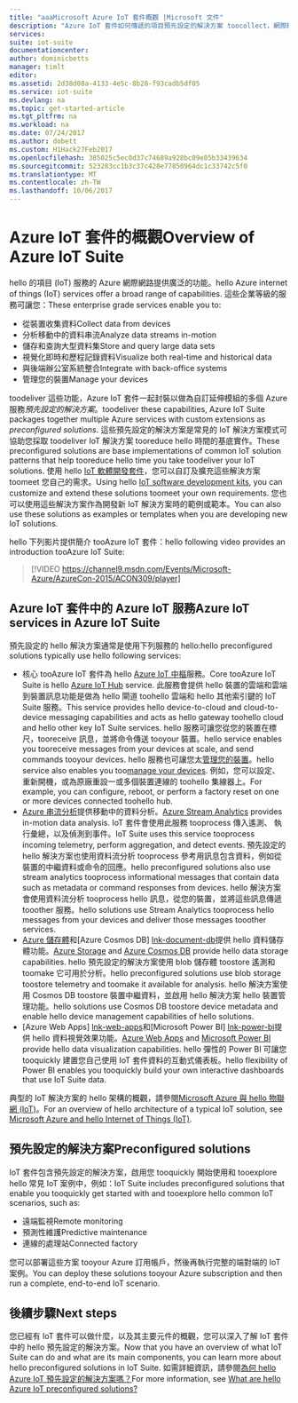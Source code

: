 ```yaml
---
title: "aaaMicrosoft Azure IoT 套件概觀 |Microsoft 文件"
description: "Azure IoT 套件如何傳遞的項目預先設定的解決方案 toocollect，網際網路概觀分析，和儲存資料、 提供視覺效果，並與其他系統整合。"
services: 
suite: iot-suite
documentationcenter: 
author: dominicbetts
manager: timlt
editor: 
ms.assetid: 2d38d08a-4133-4e5c-8b28-f93cadb5df05
ms.service: iot-suite
ms.devlang: na
ms.topic: get-started-article
ms.tgt_pltfrm: na
ms.workload: na
ms.date: 07/24/2017
ms.author: dobett
ms.custom: H1Hack27Feb2017
ms.openlocfilehash: 385025c5ec0d37c74689a928bc09e85b33439634
ms.sourcegitcommit: 523283cc1b3c37c428e77850964dc1c33742c5f0
ms.translationtype: MT
ms.contentlocale: zh-TW
ms.lasthandoff: 10/06/2017
---
```

# <a name="overview-of-azure-iot-suite"></a><span data-ttu-id="43d8e-103">Azure IoT 套件的概觀</span><span class="sxs-lookup"><span data-stu-id="43d8e-103">Overview of Azure IoT Suite</span></span>

<span data-ttu-id="43d8e-104">hello 的項目 (IoT) 服務的 Azure 網際網路提供廣泛的功能。</span><span class="sxs-lookup"><span data-stu-id="43d8e-104">hello Azure internet of things (IoT) services offer a broad range of capabilities.</span></span> <span data-ttu-id="43d8e-105">這些企業等級的服務可讓您：</span><span class="sxs-lookup"><span data-stu-id="43d8e-105">These enterprise grade services enable you to:</span></span>

* <span data-ttu-id="43d8e-106">從裝置收集資料</span><span class="sxs-lookup"><span data-stu-id="43d8e-106">Collect data from devices</span></span>
* <span data-ttu-id="43d8e-107">分析移動中的資料串流</span><span class="sxs-lookup"><span data-stu-id="43d8e-107">Analyze data streams in-motion</span></span>
* <span data-ttu-id="43d8e-108">儲存和查詢大型資料集</span><span class="sxs-lookup"><span data-stu-id="43d8e-108">Store and query large data sets</span></span>
* <span data-ttu-id="43d8e-109">視覺化即時和歷程記錄資料</span><span class="sxs-lookup"><span data-stu-id="43d8e-109">Visualize both real-time and historical data</span></span>
* <span data-ttu-id="43d8e-110">與後端辦公室系統整合</span><span class="sxs-lookup"><span data-stu-id="43d8e-110">Integrate with back-office systems</span></span>
* <span data-ttu-id="43d8e-111">管理您的裝置</span><span class="sxs-lookup"><span data-stu-id="43d8e-111">Manage your devices</span></span>

<span data-ttu-id="43d8e-112">toodeliver 這些功能，Azure IoT 套件一起封裝以做為自訂延伸模組的多個 Azure 服務*預先設定的解決方案*。</span><span class="sxs-lookup"><span data-stu-id="43d8e-112">toodeliver these capabilities, Azure IoT Suite packages together multiple Azure services with custom extensions as *preconfigured solutions*.</span></span> <span data-ttu-id="43d8e-113">這些預先設定的解決方案是常見的 IoT 解決方案模式可協助您採取 toodeliver IoT 解決方案 tooreduce hello 時間的基底實作。</span><span class="sxs-lookup"><span data-stu-id="43d8e-113">These preconfigured solutions are base implementations of common IoT solution patterns that help tooreduce hello time you take toodeliver your IoT solutions.</span></span> <span data-ttu-id="43d8e-114">使用 hello [IoT 軟體開發套件][lnk-sdks]，您可以自訂及擴充這些解決方案 toomeet 您自己的需求。</span><span class="sxs-lookup"><span data-stu-id="43d8e-114">Using hello [IoT software development kits][lnk-sdks], you can customize and extend these solutions toomeet your own requirements.</span></span> <span data-ttu-id="43d8e-115">您也可以使用這些解決方案作為開發新 IoT 解決方案時的範例或範本。</span><span class="sxs-lookup"><span data-stu-id="43d8e-115">You can also use these solutions as examples or templates when you are developing new IoT solutions.</span></span>

<span data-ttu-id="43d8e-116">hello 下列影片提供簡介 tooAzure IoT 套件：</span><span class="sxs-lookup"><span data-stu-id="43d8e-116">hello following video provides an introduction tooAzure IoT Suite:</span></span>

> [!VIDEO https://channel9.msdn.com/Events/Microsoft-Azure/AzureCon-2015/ACON309/player]
> 
> 

## <a name="azure-iot-services-in-azure-iot-suite"></a><span data-ttu-id="43d8e-117">Azure IoT 套件中的 Azure IoT 服務</span><span class="sxs-lookup"><span data-stu-id="43d8e-117">Azure IoT services in Azure IoT Suite</span></span>
<span data-ttu-id="43d8e-118">預先設定的 hello 解決方案通常是使用下列服務的 hello:</span><span class="sxs-lookup"><span data-stu-id="43d8e-118">hello preconfigured solutions typically use hello following services:</span></span>

* <span data-ttu-id="43d8e-119">核心 tooAzure IoT 套件為 hello [Azure IoT 中樞][ lnk-iot-hub]服務。</span><span class="sxs-lookup"><span data-stu-id="43d8e-119">Core tooAzure IoT Suite is hello [Azure IoT Hub][lnk-iot-hub] service.</span></span> <span data-ttu-id="43d8e-120">此服務會提供 hello 裝置的雲端和雲端到裝置訊息功能是做為 hello 閘道 toohello 雲端和 hello 其他索引鍵的 IoT Suite 服務。</span><span class="sxs-lookup"><span data-stu-id="43d8e-120">This service provides hello device-to-cloud and cloud-to-device messaging capabilities and acts as hello gateway toohello cloud and hello other key IoT Suite services.</span></span> <span data-ttu-id="43d8e-121">hello 服務可讓您從您的裝置在標尺，tooreceive 訊息，並將命令傳送 tooyour 裝置。</span><span class="sxs-lookup"><span data-stu-id="43d8e-121">hello service enables you tooreceive messages from your devices at scale, and send commands tooyour devices.</span></span> <span data-ttu-id="43d8e-122">hello 服務也可讓您太[管理您的裝置][lnk-device-management]。</span><span class="sxs-lookup"><span data-stu-id="43d8e-122">hello service also enables you too[manage your devices][lnk-device-management].</span></span> <span data-ttu-id="43d8e-123">例如，您可以設定、 重新開機，或為原廠重設一或多個裝置連線的 toohello 集線器上。</span><span class="sxs-lookup"><span data-stu-id="43d8e-123">For example, you can configure, reboot, or perform a factory reset on one or more devices connected toohello hub.</span></span>
* <span data-ttu-id="43d8e-124">[Azure 串流分析][lnk-asa]提供移動中的資料分析。</span><span class="sxs-lookup"><span data-stu-id="43d8e-124">[Azure Stream Analytics][lnk-asa] provides in-motion data analysis.</span></span> <span data-ttu-id="43d8e-125">IoT 套件會使用此服務 tooprocess 傳入遙測、 執行彙總，以及偵測到事件。</span><span class="sxs-lookup"><span data-stu-id="43d8e-125">IoT Suite uses this service tooprocess incoming telemetry, perform aggregation, and detect events.</span></span> <span data-ttu-id="43d8e-126">預先設定的 hello 解決方案也使用資料流分析 tooprocess 參考用訊息包含資料，例如從裝置的中繼資料或命令的回應。</span><span class="sxs-lookup"><span data-stu-id="43d8e-126">hello preconfigured solutions also use stream analytics tooprocess informational messages that contain data such as metadata or command responses from devices.</span></span> <span data-ttu-id="43d8e-127">hello 解決方案會使用資料流分析 tooprocess hello 訊息，從您的裝置，並將這些訊息傳遞 tooother 服務。</span><span class="sxs-lookup"><span data-stu-id="43d8e-127">hello solutions use Stream Analytics tooprocess hello messages from your devices and deliver those messages tooother services.</span></span>
* <span data-ttu-id="43d8e-128">[Azure 儲存體][ lnk-azure-storage]和[Azure Cosmos DB] [ lnk-document-db]提供 hello 資料儲存體功能。</span><span class="sxs-lookup"><span data-stu-id="43d8e-128">[Azure Storage][lnk-azure-storage] and [Azure Cosmos DB][lnk-document-db] provide hello data storage capabilities.</span></span> <span data-ttu-id="43d8e-129">hello 預先設定的解決方案使用 blob 儲存體 toostore 遙測和 toomake 它可用於分析。</span><span class="sxs-lookup"><span data-stu-id="43d8e-129">hello preconfigured solutions use blob storage toostore telemetry and toomake it available for analysis.</span></span> <span data-ttu-id="43d8e-130">hello 解決方案使用 Cosmos DB toostore 裝置中繼資料，並啟用 hello 解決方案 hello 裝置管理功能。</span><span class="sxs-lookup"><span data-stu-id="43d8e-130">hello solutions use Cosmos DB toostore device metadata and enable hello device management capabilities of hello solutions.</span></span>
* <span data-ttu-id="43d8e-131">[Azure Web Apps] [ lnk-web-apps]和[Microsoft Power BI] [ lnk-power-bi]提供 hello 資料視覺效果功能。</span><span class="sxs-lookup"><span data-stu-id="43d8e-131">[Azure Web Apps][lnk-web-apps] and [Microsoft Power BI][lnk-power-bi] provide hello data visualization capabilities.</span></span> <span data-ttu-id="43d8e-132">hello 彈性的 Power BI 可讓您 tooquickly 建置您自己使用 IoT 套件資料的互動式儀表板。</span><span class="sxs-lookup"><span data-stu-id="43d8e-132">hello flexibility of Power BI enables you tooquickly build your own interactive dashboards that use IoT Suite data.</span></span>

<span data-ttu-id="43d8e-133">典型的 IoT 解決方案的 hello 架構的概觀，請參閱[Microsoft Azure 與 hello 物聯網 (IoT)][iot-suite-what-is-azure-iot]。</span><span class="sxs-lookup"><span data-stu-id="43d8e-133">For an overview of hello architecture of a typical IoT solution, see [Microsoft Azure and hello Internet of Things (IoT)][iot-suite-what-is-azure-iot].</span></span>

## <a name="preconfigured-solutions"></a><span data-ttu-id="43d8e-134">預先設定的解決方案</span><span class="sxs-lookup"><span data-stu-id="43d8e-134">Preconfigured solutions</span></span>

<span data-ttu-id="43d8e-135">IoT 套件包含預先設定的解決方案，啟用您 tooquickly 開始使用和 tooexplore hello 常見 IoT 案例中，例如：</span><span class="sxs-lookup"><span data-stu-id="43d8e-135">IoT Suite includes preconfigured solutions that enable you tooquickly get started with and tooexplore hello common IoT scenarios, such as:</span></span>

* <span data-ttu-id="43d8e-136">遠端監視</span><span class="sxs-lookup"><span data-stu-id="43d8e-136">Remote monitoring</span></span>
* <span data-ttu-id="43d8e-137">預測性維護</span><span class="sxs-lookup"><span data-stu-id="43d8e-137">Predictive maintenance</span></span>
* <span data-ttu-id="43d8e-138">連線的處理站</span><span class="sxs-lookup"><span data-stu-id="43d8e-138">Connected factory</span></span>

<span data-ttu-id="43d8e-139">您可以部署這些方案 tooyour Azure 訂用帳戶，然後再執行完整的端對端的 IoT 案例。</span><span class="sxs-lookup"><span data-stu-id="43d8e-139">You can deploy these solutions tooyour Azure subscription and then run a complete, end-to-end IoT scenario.</span></span>

## <a name="next-steps"></a><span data-ttu-id="43d8e-140">後續步驟</span><span class="sxs-lookup"><span data-stu-id="43d8e-140">Next steps</span></span>

<span data-ttu-id="43d8e-141">您已經有 IoT 套件可以做什麼，以及其主要元件的概觀，您可以深入了解 IoT 套件中的 hello 預先設定的解決方案。</span><span class="sxs-lookup"><span data-stu-id="43d8e-141">Now that you have an overview of what IoT Suite can do and what are its main components, you can learn more about hello preconfigured solutions in IoT Suite.</span></span> <span data-ttu-id="43d8e-142">如需詳細資訊，請參閱[為何 hello Azure IoT 預先設定的解決方案嗎？][lnk-what-are-preconfig]</span><span class="sxs-lookup"><span data-stu-id="43d8e-142">For more information, see [What are hello Azure IoT preconfigured solutions?][lnk-what-are-preconfig]</span></span>

[lnk-sdks]: https://azure.microsoft.com/documentation/articles/iot-hub-sdks-summary/
[lnk-iot-hub]: https://azure.microsoft.com/documentation/services/iot-hub/
[lnk-asa]: https://azure.microsoft.com/documentation/services/stream-analytics/
[lnk-azure-storage]: https://azure.microsoft.com/documentation/services/storage/
[lnk-document-db]: https://azure.microsoft.com/documentation/services/documentdb/
[lnk-power-bi]: https://powerbi.microsoft.com/
[lnk-web-apps]: https://azure.microsoft.com/documentation/services/app-service/web/
[iot-suite-what-is-azure-iot]: iot-suite-what-is-azure-iot.md
[lnk-what-are-preconfig]: iot-suite-what-are-preconfigured-solutions.md
[lnk-device-management]: ../iot-hub/iot-hub-device-management-overview.md
